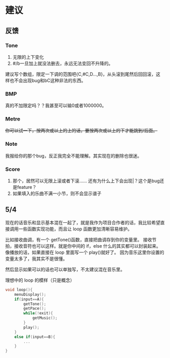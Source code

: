 <!--spellcheck-off-->

# 建议

## 反馈

### Tone

1. 无限的上下变化
2. #/b一旦加上就没法删去，永远无法变回不升降的。

建议写个数组，限定一下调的范围吧{C,#C,D...,B}，从头滚到尾然后回回滚，这样也不会出现bug和bC这种非法的东西。

### BMP

真的不加限定吗？？我甚至可以输0或者1000000。

### Metre

~~你可以试一下，按两次或以上的上的话，要按两次或以上的下才能跳到/后面。~~

### Note

我报给你的那个bug，反正我完全不能理解。其实现在的删除也很迷。

### Score

1. 那个，居然可以无限上滚或者下滚……
    还有为什么上下会出现|？这个是bug还是feature？
2. 如果填入的乐曲不满一小节，则不会显示谱子

## 5/4

现在的话音乐和显示基本混在一起了，就是我作为项目合作者的话，我比较希望直接调用一些函数实现功能，而且让 loop 函数更加清晰容易维护。

比如接收曲调，有一个 getTone()函数，直接把曲调存到你的变量里。
接收节拍，接收音符也可以这样。就是你中间的 if，else 什么的其实都可以封装起来。
像播放的话，如果直接在 loop 里面写一个 play()就好了。
因为音乐这里你设置的变量太多了，我其实不是很懂。

然后显示如果可以的话也可以单独写，不太建议混在音乐里。

理想中的 loop 的模样（只是概念）

```cpp
void loop(){
    menuDisplay();
    if(input==A){
        getTone();
        getPace();
        while(!exit){
            getMusic();
        }
        play();
    }
    else if(input==B){
        ...
    }
}
```
